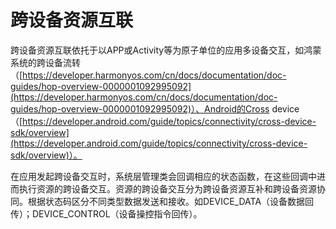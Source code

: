 # 跨设备资源互联

跨设备资源互联依托于以APP或Activity等为原子单位的应用多设备交互，如鸿蒙系统的跨设备流转（[https://developer.harmonyos.com/cn/docs/documentation/doc-guides/hop-overview-0000001092995092](https://developer.harmonyos.com/cn/docs/documentation/doc-guides/hop-overview-0000001092995092)）、Android的Cross device（[https://developer.android.com/guide/topics/connectivity/cross-device-sdk/overview](https://developer.android.com/guide/topics/connectivity/cross-device-sdk/overview)）。

在应用发起跨设备交互时，系统层管理类会回调相应的状态函数，在这些回调中进而执行资源的跨设备交互。资源的跨设备交互分为跨设备资源互补和跨设备资源协同。根据状态码区分不同类型数据发送和接收。如DEVICE\_DATA（设备数据回传）；DEVICE\_CONTROL（设备操控指令回传）。
